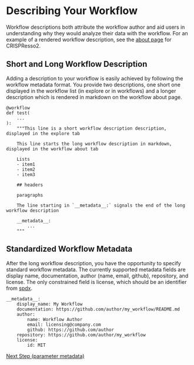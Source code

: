 # Describing Your Workflow

Workflow descriptions both attribute the workflow author and aid users in understanding why they would analyze their data with the workflow. For an example of a rendered workflow description, see the [about page](https://console.latch.bio/se/crispresso2) for CRISPResso2.

## Short and Long Workflow Description

Adding a description to your workflow is easily achieved by following the workflow metadata format. You provide two descriptions, one short one displayed in the workflow list (in explore or in workflows) and a longer description which is rendered in markdown on the workflow about page.

```
@workflow
def test(
	...
):
	"""This line is a short workflow description description, displayed in the explore tab

    This line starts the long workflow description in markdown, displayed in the workflow about tab

    Lists
    - item1
    - item2
    - item3

    ## headers

    paragraphs
    
    The line starting in `__metadata__:` signals the end of the long workflow description

    __metadata__:
        ...
    """
```

## Standardized Workflow Metadata

After the long workflow description, you have the opportunity to specify standard workflow metadata. The currently supported metadata fields are display name, documentation, author (name, email, github), repository, and license. The only constrained field is license, which should be an identifier from [spdx](https://spdx.org/licenses/).

```
__metadata__:
    display_name: My Workflow
    documentation: https://github.com/author/my_workflow/README.md
    author:
        name: Workflow Author
        email: licensing@company.com
        github: https://github.com/author
    repository: https://github.com/author/my_workflow
    license:
        id: MIT
```

[Next Step (parameter metadata)](parameter_metadata.md)